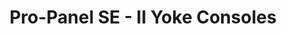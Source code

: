 ---
    category: hardware
    title: Pro-Panel SE - II Yoke Consoles
    description: >-
        CASA approved Category B Synthetic Trainer for recency only by rated instrument pilots including new Australian Private Pilot IFR rating. Training towards instrument rating not approved. Meets CASA FSD2. Ideal for pilots wanting a legally logable trainer for home use.
    image:
        src: /images/S623-a.jpg
        alt: Helicopter hero image
    keywords: ['elite', 'igate', 'simulators', 'helicopter']
---